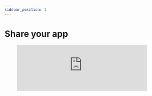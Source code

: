 ```yaml
---
sidebar_position: 1
---
```


# Share your app


<figure class="video-container">
  <iframe src="https://www.youtube.com/embed/zSAPNKSuNqc" frameborder="0" allowfullscreen width="100%"></iframe>
</figure>